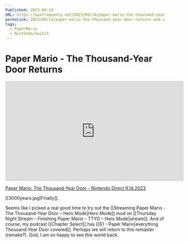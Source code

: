 ```yaml
---
Published: 2023-09-14
URL: https://maxfrequency.net/2023/09/14/paper-mario-the-thousand-year-door-returns-and-i-am-losing-my-mind/
permalink: 2023/09/14/paper-mario-the-thousand-year-door-returns-and-i-am-losing-my-mind/
tags:
  - PaperMario
  - Nintendo/Switch
---
```

# Paper Mario - The Thousand-Year Door Returns

<div class=iframe-container>
<iframe width="560" height="315" src="https://www.youtube-nocookie.com/embed/8Ume5pSIcKE?si=SimoGQluskGyE349" title="YouTube video player" frameborder="0" allow="accelerometer; autoplay; clipboard-write; encrypted-media; gyroscope; picture-in-picture; web-share" referrerpolicy="strict-origin-when-cross-origin" allowfullscreen></iframe>
</div>

[Paper Mario: The Thousand-Year Door - Nintendo Direct 9.14.2023](https://youtube.com/watch?v=8Ume5pSIcKE)

[[3000years.jpg|Finally]].

Seems like I picked a real good time to try out the [[Streaming Paper Mario - The Thousand-Year Door – Hero Mode|Hero Mode]] mod on [[Thursday Night Stream – Finishing Paper Mario - TTYD – Hero Mode|stream]]. And of course, my podcast [[Chapter Select]] has [[S1 - Paper Mario|everything Thousand-Year Door covered]]. Perhaps we will return to this remaster (remake?). God, I am so happy to see this world back.